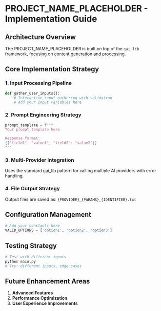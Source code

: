 # PROJECT_NAME_PLACEHOLDER - Implementation Guide

## Architecture Overview

The PROJECT_NAME_PLACEHOLDER is built on top of the `gai_lib` framework, focusing on content generation and processing.

## Core Implementation Strategy

### 1. Input Processing Pipeline

```python
def gather_user_inputs():
    # Interactive input gathering with validation
    # Add your input variables here
```

### 2. Prompt Engineering Strategy

```python
prompt_template = f"""
Your prompt template here

Response format:
{{"field1": "value1", "field2": "value2"}}
"""
```

### 3. Multi-Provider Integration

Uses the standard gai_lib pattern for calling multiple AI providers with error handling.

### 4. File Output Strategy

Output files are saved as: `{PROVIDER}_{PARAMS}_{IDENTIFIER}.txt`

## Configuration Management

```python
# Add your constants here
VALID_OPTIONS = ['option1', 'option2', 'option3']
```

## Testing Strategy

```bash
# Test with different inputs
python main.py
# Try: different inputs, edge cases
```

## Future Enhancement Areas

1. **Advanced Features**
2. **Performance Optimization** 
3. **User Experience Improvements**

